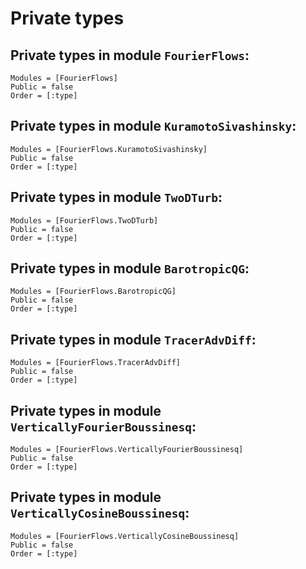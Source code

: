 # Private types

## Private types in module `FourierFlows`:

```@autodocs
Modules = [FourierFlows]
Public = false
Order = [:type]
```

## Private types in module `KuramotoSivashinsky`:

```@autodocs
Modules = [FourierFlows.KuramotoSivashinsky]
Public = false
Order = [:type]
```

## Private types in module `TwoDTurb`:

```@autodocs
Modules = [FourierFlows.TwoDTurb]
Public = false
Order = [:type]
```

## Private types in module `BarotropicQG`:

```@autodocs
Modules = [FourierFlows.BarotropicQG]
Public = false
Order = [:type]
```

## Private types in module `TracerAdvDiff`:

```@autodocs
Modules = [FourierFlows.TracerAdvDiff]
Public = false
Order = [:type]
```
## Private types in module `VerticallyFourierBoussinesq`:

```@autodocs
Modules = [FourierFlows.VerticallyFourierBoussinesq]
Public = false
Order = [:type]
```

## Private types in module `VerticallyCosineBoussinesq`:

```@autodocs
Modules = [FourierFlows.VerticallyCosineBoussinesq]
Public = false
Order = [:type]
```
